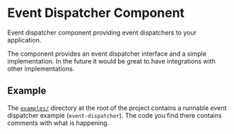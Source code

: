 Event Dispatcher Component
==========================

Event dispatcher component providing event dispatchers to your application.

The component provides an event dispatcher interface and a simple
implementation. In the future it would be great to have integrations with other
implementations.

## Example

The [`examples/`][examples] directory at the root of the project contains a
runnable event dispatcher example (`event-dispatcher`). The code you find there
contains comments with what is happening.

[examples]: ../../../examples/
